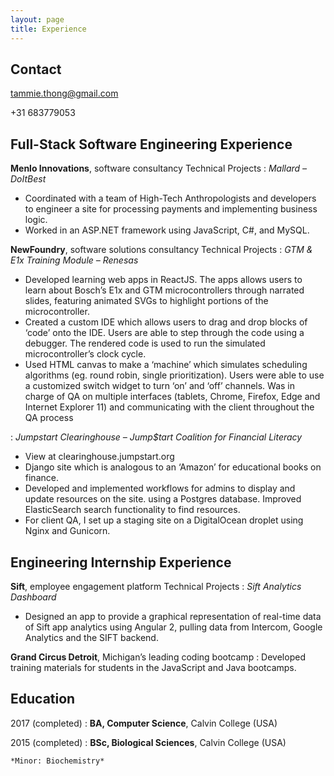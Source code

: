 ```yaml
---
layout: page
title: Experience
---
```


Contact
---------
tammie.thong@gmail.com

+31 683779053

Full-Stack Software Engineering Experience
---------

**Menlo Innovations**, software consultancy
Technical Projects
:	*Mallard – DoItBest*
* Coordinated with a team of High-Tech Anthropologists and developers to engineer a site for processing payments and implementing business logic.
* Worked in an ASP.NET framework using JavaScript, C#, and MySQL.

**NewFoundry**, software solutions consultancy
Technical Projects
:	*GTM & E1x Training Module – Renesas*
* Developed learning web apps in ReactJS. The apps allows users to learn about Bosch’s E1x and GTM microcontrollers through narrated slides, featuring animated SVGs to highlight portions of the microcontroller. 
* Created a custom IDE which allows users to drag and drop blocks of ‘code’ onto the IDE. Users are able to step through the code using a debugger. The rendered code is used to run the simulated microcontroller’s clock cycle.
* Used HTML canvas to make a ‘machine’ which simulates scheduling algorithms (eg. round robin, single prioritization). Users were able to use a customized switch widget to turn ‘on’ and ‘off’ channels.
Was in charge of QA on multiple interfaces (tablets, Chrome, Firefox, Edge and Internet Explorer 11) and communicating with the client throughout the QA process

:	*Jumpstart Clearinghouse – Jump$tart Coalition for Financial Literacy*
* View at clearinghouse.jumpstart.org
* Django site which is analogous to an ‘Amazon’ for educational books on finance.
* Developed and implemented workflows for admins to display and update resources on the site. using a Postgres database. Improved ElasticSearch search functionality to find resources.
* For client QA, I set up a staging site on a DigitalOcean droplet using Nginx and Gunicorn.

Engineering Internship Experience
---------
**Sift**, employee engagement platform
Technical Projects
:	*Sift Analytics Dashboard*
* Designed an app to provide a graphical representation of real-time data of Sift app analytics using Angular 2, pulling data from Intercom, Google Analytics and the SIFT backend.

**Grand Circus Detroit**, Michigan’s leading coding bootcamp
:	Developed training materials for students in the JavaScript and Java bootcamps.


Education
---------

2017 (completed)
:   **BA, Computer Science**, Calvin College (USA)
	

2015 (completed)
:   **BSc, Biological Sciences**, Calvin College (USA)

    *Minor: Biochemistry*
